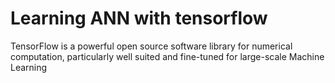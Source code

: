 # Learning ANN with tensorflow

TensorFlow is a powerful open source software library for numerical computation,
particularly well suited and fine-tuned for large-scale Machine Learning
